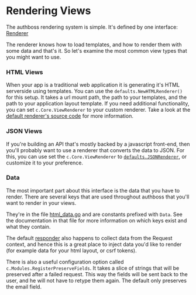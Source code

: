 # Rendering Views

The authboss rendering system is simple. It's defined by one interface: [Renderer](https://pkg.go.dev/github.com/ibraheemdev/authboss/#Renderer)

The renderer knows how to load templates, and how to render them with some data and that's it.
So let's examine the most common view types that you might want to use.

### HTML Views

When your app is a traditional web application it is generating it's HTML
serverside using templates. You can use the `defaults.NewHTMLRenderer()` for this setup. 
It takes a url mount path, the path to your templates, and the path to your application layout template.
If you need additional functionality, you can set `c.Core.ViewRenderer` to your custom renderer. Take a look at the [default renderer's source code](https://github.com/ibraheemdev/authboss/blob/master/pkg/authboss/defaults/html.go#L15) for more information.

### JSON Views

If you're building an API that's mostly backed by a javascript front-end, then you'll probably
want to use a renderer that converts the data to JSON. For this, you can use set the `c.Core.ViewRenderer` to 
[`defaults.JSONRenderer`](https://github.com/ibraheemdev/authboss/blob/v0.6.0/pkg/authboss/defaults/json.go#L14), or customize it to your preference.

### Data

The most important part about this interface is the data that you have to render.
There are several keys that are used throughout authboss that you'll want to render in your views.

They're in the file [html_data.go](https://github.com/ibraheemdev/authboss/blob/master/pkg/authboss/html_data.go#L9)
and are constants prefixed with `Data`. See the documentation in that file for more information on
which keys exist and what they contain.

The default [responder](https://pkg.go.dev/github.com/ibraheemdev/authboss/defaults/#Responder)
also happens to collect data from the Request context, and hence this is a great place to inject
data you'd like to render (for example data for your html layout, or csrf tokens).

There is also a useful configuration option called `c.Modules.RegisterPreserveFields`. It takes a slice of strings that will be preserved after a failed request. This way the fields will be sent back to the user, and he will not have to retype them again. The default only preserves the email field.